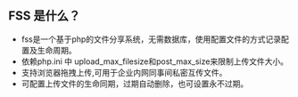 ﻿## FSS 是什么？
- fss是一个基于php的文件分享系统，无需数据库，使用配置文件的方式记录配置及生命周期。
- 依赖php.ini 中 upload_max_filesize和post_max_size来限制上传文件大小。
- 支持浏览器拖拽上传,可用于企业内网同事间私密互传文件。
- 可配置上传文件的生命同期，过期自动删除，也可设置永不过期。